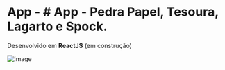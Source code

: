 # App - # App - Pedra Papel, Tesoura, Lagarto e Spock.

<p>Desenvolvido em <strong>ReactJS</strong> (em construção)</p>

![image](https://user-images.githubusercontent.com/85578784/136480334-6313c60b-3933-4cb8-b2dc-79a2c9404c57.png)


